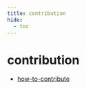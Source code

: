 ```yaml
---
title: contribution
hide:
  - toc
---
```


# contribution

- [how-to-contribute](https://cu-esiil.github.io/how_to_contribute/)
  <small></small>

